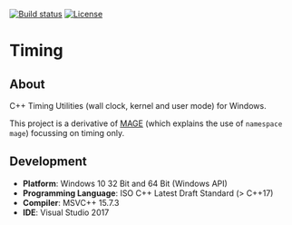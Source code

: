 [![Build status][s1]][av] [![License][s2]][li]

[s1]: https://ci.appveyor.com/api/projects/status/7iewo12knry966xn?svg=true
[s2]: https://img.shields.io/badge/license-GPL%203.0-blue.svg

[av]: https://ci.appveyor.com/project/matt77hias/Timing
[li]: https://raw.githubusercontent.com/matt77hias/Timing/master/LICENSE.txt

# Timing

## About
C++ Timing Utilities (wall clock, kernel and user mode) for Windows.

This project is a derivative of [MAGE](https://github.com/matt77hias/MAGE) (which explains the use of `namespace mage`) focussing on timing only.

## Development
* **Platform**: Windows 10 32 Bit and 64 Bit (Windows API)
* **Programming Language**: ISO C++ Latest Draft Standard (> C++17)
* **Compiler**: MSVC++ 15.7.3
* **IDE**: Visual Studio 2017
